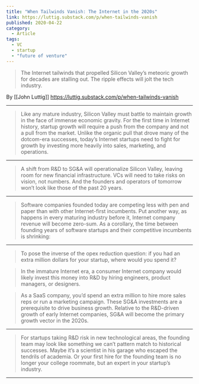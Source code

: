 ```yaml
---
title: "When Tailwinds Vanish: The Internet in the 2020s"
link: https://luttig.substack.com/p/when-tailwinds-vanish
published: 2020-04-22
category:
  - Article
tags:
  - VC
  - startup
  - "future of venture"
---
```


> The Internet tailwinds that propelled Silicon Valley’s meteoric growth for decades are stalling out. The ripple effects will jolt the tech industry.

By [[John Luttig]] https://luttig.substack.com/p/when-tailwinds-vanish


---

> Like any mature industry, Silicon Valley must battle to maintain growth in the face of immense economic gravity. For the first time in Internet history, startup growth will require a push from the company and not a pull from the market. Unlike the organic pull that drove many of the dotcom-era successes, today’s Internet startups need to fight for growth by investing more heavily into sales, marketing, and operations.

---

> A shift from R&D to SG&A will operationalize Silicon Valley, leaving room for new financial infrastructure. VCs will need to take risks on vision, not numbers. And the founders and operators of tomorrow won’t look like those of the past 20 years.

---

> Software companies founded today are competing less with pen and paper than with other Internet-first incumbents. Put another way, as happens in every maturing industry before it, Internet company revenue will become zero-sum. As a corollary, the time between founding years of software startups and their competitive incumbents is shrinking:

---

> To pose the inverse of the opex reduction question: if you had an extra million dollars for your startup, where would you spend it?

> In the immature Internet era, a consumer Internet company would likely invest this money into R&D by hiring engineers, product managers, or designers.

> As a SaaS company, you’d spend an extra million to hire more sales reps or run a marketing campaign. These SG&A investments are a prerequisite to drive business growth. Relative to the R&D-driven growth of early Internet companies, SG&A will become the primary growth vector in the 2020s.

---

> For startups taking R&D risk in new technological areas, the founding team may look like something we can’t pattern match to historical successes. Maybe it’s a scientist in his garage who escaped the tendrils of academia. Or your first hire for the founding team is no longer your college roommate, but an expert in your startup’s industry.

---

